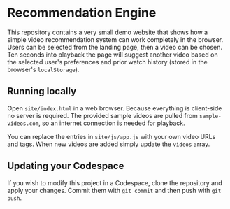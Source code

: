 # Recommendation Engine

This repository contains a very small demo website that shows how a simple
video recommendation system can work completely in the browser.  Users can be
selected from the landing page, then a video can be chosen.  Ten seconds into
playback the page will suggest another video based on the selected user's
preferences and prior watch history (stored in the browser's `localStorage`).

## Running locally

Open `site/index.html` in a web browser.  Because everything is client-side no
server is required.  The provided sample videos are pulled from
`sample-videos.com`, so an internet connection is needed for playback.

You can replace the entries in `site/js/app.js` with your own video URLs and
tags.  When new videos are added simply update the `videos` array.

## Updating your Codespace

If you wish to modify this project in a Codespace, clone the repository and
apply your changes.  Commit them with `git commit` and then push with
`git push`.
